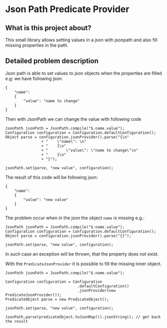 # Json Path Predicate Provider

## What is this project about? 

This small library allows setting values in a json with jsonpath and also fill missing properties in the path.

## Detailed problem description
Json path is able to set values to json objects when the properties are filled e.g: we have following json:

```
{
    "name": 
    {
        "value": "name to change"
    }
}
```
Then with JsonPath we can change the value with following code

```
JsonPath jsonPath = JsonPath.compile("$.name.value");
Configuration configuration = Configuration.defaultConfiguration();
Object parse = configuration.jsonProvider().parse("{\n"
                + "    \"name\": \n"
                + "    {\n"
                + "        \"value\": \"name to change\"\n"
                + "    }\n"
                + "}");

jsonPath.set(parse, "new value", configuration);
```

The result of this code will be following json: 

```
{
    "name": 
    {
        "value": "new value"
    }
}
```

The problem occur when in the json the object `name` is missing e.g.:

```
JsonPath jsonPath = JsonPath.compile("$.name.value");
Configuration configuration = Configuration.defaultConfiguration();
Object parse = configuration.jsonProvider().parse("{}");

jsonPath.set(parse, "new value", configuration);
```

In such case an exception will be thrown, that the property does not exist.

With the `PredicateJsonProvider` it is possible to fill the missing inner object. 

```
JsonPath jsonPath = JsonPath.compile("$.name.value");

Configuration configuration = Configuration
                                .defaultConfiguration()
                                .jsonProvider(new PredicateJsonProvider());
PredicateObject parse = new PredicateObject();

jsonPath.set(parse, "new value", configuration);

JsonPath.parse(predicateObject.toJsonMap()).jsonString(); // get back the result

```
